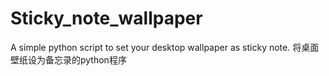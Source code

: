 # Sticky_note_wallpaper
A simple python script to set your desktop wallpaper as sticky note. 将桌面壁纸设为备忘录的python程序
